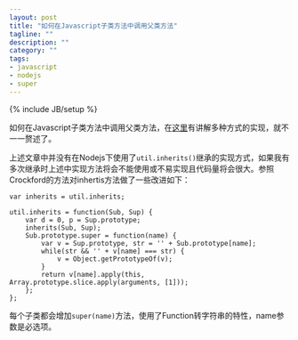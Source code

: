 ```yaml
---
layout: post
title: "如何在Javascript子类方法中调用父类方法"
tagline: ""
description: ""
category: ""
tags: 
- javascript
- nodejs
- super
---
```

{% include JB/setup %}

如何在Javascript子类方法中调用父类方法，在[这里][1]有讲解多种方式的实现，就不一一赘述了。

上述文章中并没有在Nodejs下使用了`util.inherits()`继承的实现方式，如果我有多次继承时上述中实现方法将会不能使用或不易实现且代码量将会很大。参照Crockford的方法对inhertis方法做了一些改进如下：

	var inherits = util.inherits;
	
	util.inherits = function(Sub, Sup) {
	    var d = 0, p = Sup.prototype;
	    inherits(Sub, Sup);
	    Sub.prototype.super = function(name) {
	        var v = Sup.prototype, str = '' + Sub.prototype[name];
	        while(str && '' + v[name] === str) {
	            v = Object.getPrototypeOf(v);
	        }
	        return v[name].apply(this, Array.prototype.slice.apply(arguments, [1]));
	    };
	};

每个子类都会增加`super(name)`方法，使用了Function转字符串的特性，name参数是必选项。

[1]: http://www.blogjava.net/zhhp1314520/articles/js_child_parent.html
